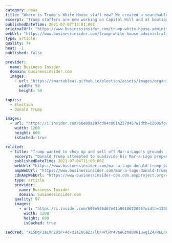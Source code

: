 ```yaml
---
category: news
title: "Where is Trump's White House staff now? We created a searchable database of more than 327 top staffers to show where they all landed"
excerpt: "Trump staffers are now working on Capitol Hill and at boutique law firms. They're in corporate America and building brands. Others are off the grid."
publishedDateTime: 2021-07-07T13:01:00Z
originalUrl: "https://www.businessinsider.com/trump-white-house-administration-maga-alumni-network-database-2021-7"
webUrl: "https://www.businessinsider.com/trump-white-house-administration-maga-alumni-network-database-2021-7"
type: article
quality: 74
heat: -1
published: false

provider:
  name: Business Insider
  domain: businessinsider.com
  images:
    - url: "https://smartableai.github.io/election/assets/images/organizations/businessinsider.com-50x50.jpg"
      width: 50
      height: 50

topics:
  - Election
  - Donald Trump

images:
  - url: "https://i.insider.com/60e08a207cd04c001a227d45?width=1200&format=jpeg"
    width: 1200
    height: 600
    isCached: true

related:
  - title: "Trump wanted to chop up and sell off Mar-a-Lago's grounds in the '90s. This is how preservationists and officials stopped him."
    excerpt: "Donald Trump attempted to subdivide his Mar-a-Lago property and build mansions, but a group of preservationists had other ideas."
    publishedDateTime: 2021-07-04T11:09:00Z
    webUrl: "https://www.businessinsider.com/mar-a-lago-donald-trump-palm-beach-florida-preservationists-mansions-2021-6"
    ampWebUrl: "https://www.businessinsider.com/mar-a-lago-donald-trump-palm-beach-florida-preservationists-mansions-2021-6?amp"
    cdnAmpWebUrl: "https://www-businessinsider-com.cdn.ampproject.org/c/s/www.businessinsider.com/mar-a-lago-donald-trump-palm-beach-florida-preservationists-mansions-2021-6?amp"
    type: article
    provider:
      name: Business Insider
      domain: businessinsider.com
    quality: 97
    images:
      - url: "https://i.insider.com/609e546d67e41a0018622095?width=1200&format=jpeg"
        width: 1200
        height: 600
        isCached: true

secured: "XLSDgP1aLVn2DiP+4d+zIa2UCeZ3/lU/4PCRr4VaWGzne8RH1uwg1Z4/RELnnOc5Ki16rj5+1lzm0BAWdgo4W3vONRB4kzELsOogLCtAGdwl2So+gKObh1p5TpcxfelyAv9DWknGA3I5DdSnK6PPR6JbHvs87tXSuAPPqYpny/gD9sNDmIUBlJN0OSPC94g+4K7w+2Dwev5atas2ffxRPObYy1/AbX+SuiTa+F2IbHqqtFyD98xpT+OZwRPwi4/gKSRslvwDBPq32Slia42D5i389An7MKHes/prI7FVCks6Z6bBKwDbUEuLuKxXKPf6deadOtJr5YWDb86YXjI/qMY4fthxoocCSJz8P9/F+4Q=;DXCWHDId0ShrM55RNjDZtA=="
---
```


